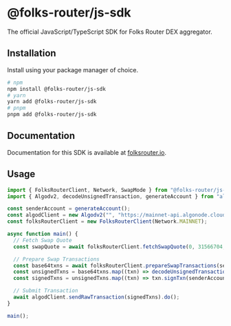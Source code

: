 # @folks-router/js-sdk

The official JavaScript/TypeScript SDK for Folks Router DEX aggregator.

## Installation

Install using your package manager of choice.

```bash
# npm
npm install @folks-router/js-sdk
# yarn
yarn add @folks-router/js-sdk
# pnpm
pnpm add @folks-router/js-sdk
```

## Documentation

Documentation for this SDK is available at [folksrouter.io](https://folksrouter.io/docs/sdk/).

## Usage

```js
import { FolksRouterClient, Network, SwapMode } from "@folks-router/js-sdk";
import { Algodv2, decodeUnsignedTransaction, generateAccount } from "algosdk";

const senderAccount = generateAccount();
const algodClient = new Algodv2("", "https://mainnet-api.algonode.cloud/", 443);
const folksRouterClient = new FolksRouterClient(Network.MAINNET);

async function main() {
  // Fetch Swap Quote
  const swapQuote = await folksRouterClient.fetchSwapQuote(0, 31566704, BigInt(10e6), SwapMode.FIXED_INPUT);

  // Prepare Swap Transactions
  const base64txns = await folksRouterClient.prepareSwapTransactions(senderAccount.addr, BigInt(10), swapQuote);
  const unsignedTxns = base64txns.map((txn) => decodeUnsignedTransaction(Buffer.from(txn, "base64")));
  const signedTxns = unsignedTxns.map((txn) => txn.signTxn(senderAccount.sk));

  // Submit Transaction
  await algodClient.sendRawTransaction(signedTxns).do();
}

main();
```
